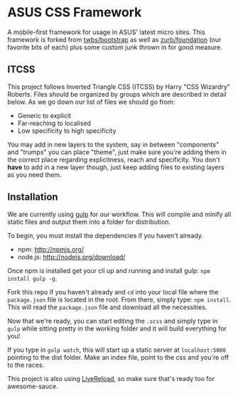 # ASUS CSS Framework

A mobile-first framework for usage in ASUS' latest micro sites. This framework is forked from [twbs/bootstrap](https://github.com/twbs/bootstrap) as well as [zurb/foundation](https://github.com/zurb/foundation) (our favorite bits of each) plus some custom junk thrown in for good measure.

## ITCSS

This project follows Inverted Triangle CSS (ITCSS) by Harry "CSS Wizardry" Roberts. Files should be organized by groups which are described in detail below. As we go down our list of files we should go from:

* Generic to explicit
* Far-reaching to localised
* Low specificity to high specificity

You may add in new layers to the system, say in between "components" and "trumps" you can place "theme", just make sure you're adding them in the correct place regarding explicitness, reach and specificity. You don't <strong>have</strong> to add in a new layer though, just keep adding files to existing layers as you need them.

## Installation

We are currently using [gulp](http://gulpjs.com/) for our workflow. This will compile and minify all static files and output them into a folder for distribution.

To begin, you must install the dependencies if you haven't already.

* npm: http://npmjs.org/
* node.js: http://nodejs.org/download/

Once npm is installed get your cli up and running and install gulp: `npm install gulp -g`.

Fork this repo if you haven't already and `cd` into your local file where the `package.json` file is located in the root. From there, simply type: `npm install`. This will read the `package.json` file and download all the necessities.

Now that we're ready, you can start editing the `.scss` and simply type in `gulp` while sitting pretty in the working folder and it will build everything for you!

If you type in `gulp watch`, this will start up a static server at `localhost:5000` pointing to the dist folder. Make an index file, point to the css and you're off to the races.

This project is also using [LiveReload](https://chrome.google.com/webstore/detail/livereload/jnihajbhpnppcggbcgedagnkighmdlei?hl=en), so make sure that's ready too for awesome-sauce.
